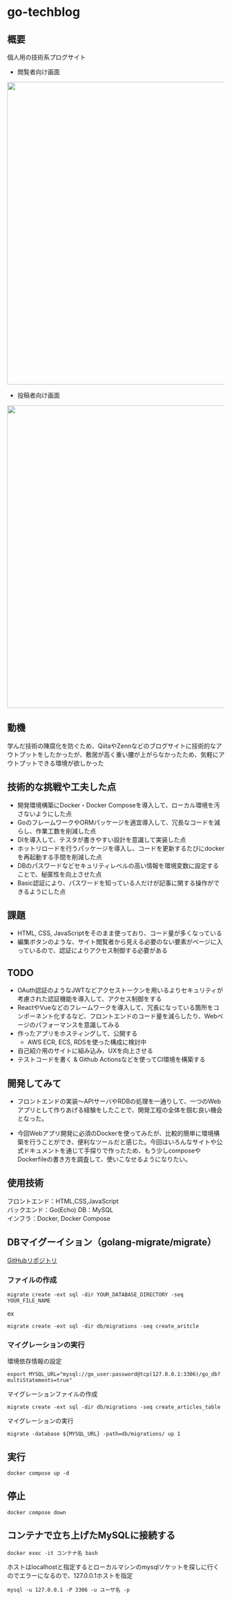 # go-techblog
## 概要
個人用の技術系プログサイト  

- 閲覧者向け画面
<img src="https://user-images.githubusercontent.com/72590721/173298519-568998ed-f2bc-41f4-83cf-af558ede8e1b.png" width="700">


- 投稿者向け画面
<img src="https://user-images.githubusercontent.com/72590721/173298135-27dea615-09d9-41a0-b051-3fe8dea63dfb.png" width="700">

## 動機
学んだ技術の陳腐化を防ぐため、QiitaやZennなどのブログサイトに技術的なアウトプットをしたかったが、敷居が高く重い腰が上がらなかったため、気軽にアウトプットできる環境が欲しかった

## 技術的な挑戦や工夫した点
- 開発環境構築にDocker・Docker Composeを導入して、ローカル環境を汚さないようにした点
- GoのフレームワークやORMパッケージを適宜導入して、冗長なコードを減らし、作業工数を削減した点
- DIを導入して、テスタが書きやすい設計を意識して実装した点
- ホットリロードを行うパッケージを導入し、コードを更新するたびにdockerを再起動する手間を削減した点
- DBのパスワードなどセキュリティレベルの高い情報を環境変数に設定することで、秘匿性を向上させた点
- Basic認証により、パスワードを知っている人だけが記事に関する操作ができるようにした点

## 課題
- HTML, CSS, JavaScriptをそのまま使っており、コード量が多くなっている
- 編集ボタンのような、サイト閲覧者から見える必要のない要素がページに入っているので、認証によりアクセス制御する必要がある

## TODO
- OAuth認証のようなJWTなどアクセストークンを用いるよりセキュリティが考慮された認証機能を導入して、アクセス制御をする
- ReactやVueなどのフレームワークを導入して、冗長になっている箇所をコンポーネント化するなど、フロントエンドのコード量を減らしたり、Webページのパフォーマンスを意識してみる
- 作ったアプリをホスティングして、公開する
  - AWS ECR, ECS, RDSを使った構成に検討中
- 自己紹介用のサイトに組み込み、UXを向上させる
- テストコードを書く & Github Actionsなどを使ってCI環境を構築する

## 開発してみて
- フロントエンドの実装〜APIサーバやRDBの処理を一通りして、一つのWebアプリとして作りあげる経験をしたことで、開発工程の全体を掴む良い機会となった。

- 今回Webアプリ開発に必須のDockerを使ってみたが、比較的簡単に環境構築を行うことができ、便利なツールだと感じた。今回はいろんなサイトや公式ドキュメントを通じて手探りで作ったため、もう少しcomposeやDockerfileの書き方を調査して、使いこなせるようになりたい。

## 使用技術
フロントエンド：HTML,CSS,JavaScript  
バックエンド：Go(Echo)
DB：MySQL  
インフラ：Docker, Docker Compose 

## DBマイグーイション（golang-migrate/migrate）
[GitHubリポジトリ](https://github.com/golang-migrate/migrate)
### ファイルの作成
```
migrate create -ext sql -dir YOUR_DATABASE_DIRECTORY -seq YOUR_FILE_NAME
```
ex
```
migrate create -ext sql -dir db/migrations -seq create_aritcle
```

### マイグレーションの実行
環境依存情報の設定
```
export MYSQL_URL="mysql://go_user:password@tcp(127.0.0.1:3306)/go_db?multiStatements=true"
```

マイグレーションファイルの作成
```
migrate create -ext sql -dir db/migrations -seq create_articles_table
```

マイグレーションの実行
```
migrate -database ${MYSQL_URL} -path=db/migrations/ up 1
```

## 実行
```
docker compose up -d
```
## 停止
```
docker compose down
```


## コンテナで立ち上げたMySQLに接続する
```
docker exec -it コンテナ名 bash
```

ホストはlocalhostと指定するとローカルマシンのmysqlソケットを探しに行くのでエラーになるので、127.0.0.1ホストを指定
```
mysql -u 127.0.0.1 -P 3306 -u ユーザ名 -p
```
